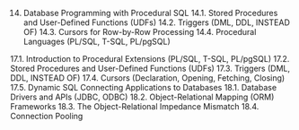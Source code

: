 14. Database Programming with Procedural SQL
14.1. Stored Procedures and User-Defined Functions (UDFs)
14.2. Triggers (DML, DDL, INSTEAD OF)
14.3. Cursors for Row-by-Row Processing
14.4. Procedural Languages (PL/SQL, T-SQL, PL/pgSQL)




17.1. Introduction to Procedural Extensions (PL/SQL, T-SQL, PL/pgSQL)
17.2. Stored Procedures and User-Defined Functions (UDFs)
17.3. Triggers (DML, DDL, INSTEAD OF)
17.4. Cursors (Declaration, Opening, Fetching, Closing)
17.5. Dynamic SQL
Connecting Applications to Databases
18.1. Database Drivers and APIs (JDBC, ODBC)
18.2. Object-Relational Mapping (ORM) Frameworks
18.3. The Object-Relational Impedance Mismatch
18.4. Connection Pooling